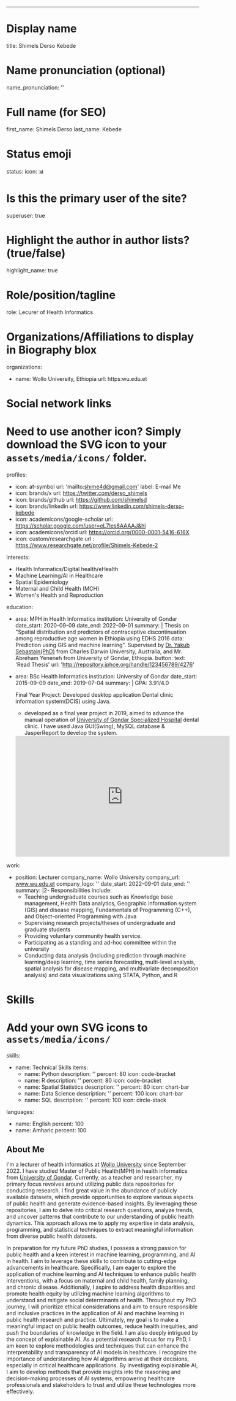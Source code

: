 ---
# Display name
title: Shimels Derso Kebede

# Name pronunciation (optional)
name_pronunciation: ''

# Full name (for SEO)
first_name: Shimels Derso
last_name: Kebede

# Status emoji
status:
  icon: 📊

# Is this the primary user of the site?
superuser: true

# Highlight the author in author lists? (true/false)
highlight_name: true

# Role/position/tagline
role: Lecurer of Health Informatics

# Organizations/Affiliations to display in Biography blox
organizations:
  - name: Wollo University, Ethiopia
    url: https:wu.edu.et

# Social network links
# Need to use another icon? Simply download the SVG icon to your `assets/media/icons/` folder.
profiles:
  - icon: at-symbol
    url: 'mailto:shime4d@gmail.com'
    label: E-mail Me
  - icon: brands/x
    url: https://twitter.com/derso_shimels
  - icon: brands/github
    url: https://github.com/shimelsd
  - icon: brands/linkedin
    url: https://www.linkedin.com/shimels-derso-kebede
  - icon: academicons/google-scholar
    url: https://scholar.google.com/user=eL7Ies8AAAAJ&hl 
  - icon: academicons/orcid
    url: https://orcid.org/0000-0001-5416-616X
  - icon: custom/researchgate
    url : https://www.researchgate.net/profile/Shimels-Kebede-2
    

interests:
  - Health Informatics/Digital health/eHealth
  - Machine Learning/AI in Healthcare
  - Spatial Epidemiology
  - Maternal and Child Health (MCH)
  - Women's Health and Reproduction

education:
  - area: MPH in Health Informatics
    institution: University of Gondar
    date_start: 2020-09-09
    date_end: 2022-09-01
    summary: |
      Thesis on "Spatial distribution and predictors of contraceptive discontinuation among reproductive age women in Ethiopia using EDHS 2016 data: Prediction using GIS and machine learning". Supervised by [Dr. Yakub Sebastain(PhD)](https://researchers.cdu.edu.au/en/persons/yakub-sebastian) from  Charles Darwin University, Australia, and Mr. Abreham Yeneneh from University of Gondar, Ethiopia. 
    button:
      text: 'Read Thesis'
      url: 'http://repository.iphce.org/handle/123456789/4276'
  - area: BSc Health Informatics
    institution: University of Gondar
    date_start: 2015-09-09
    date_end: 2019-07-04
    summary: |
      GPA: 3.91/4.0

      Final Year Project: Developed desktop application Dental clinic information system(DCIS) using Java.
      - developed as a final year project in 2019, aimed to advance the manual operation of [University of Gondar Specialized Hospital](https://hospital.uog.edu.et/) dental clinic. I have used Java GUI(Swing), MySQL database & JasperReport to develop the system.
      <iframe width="560" height="315" src="https://www.youtube.com/embed/7CgK-pLkk6k" title="YouTube video player" frameborder="0" allow="accelerometer; autoplay; clipboard-write; encrypted-media; gyroscope; picture-in-picture; web-share" allowfullscreen></iframe>
  
work:
  - position: Lecturer 
    company_name: Wollo University
    company_url: www.wu.edu.et
    company_logo: ''
    date_start: 2022-09-01
    date_end: ''
    summary: |2-
      Responsibilities include:
      - Teaching undergraduate courses such as Knowledge base management, Health Data analytics, Geographic information system     (GIS) and disease mapping, Fundamentals of Programming (C++), and Object-oriented Programming with Java 
      - Supervising research projects/theses of undergraduate and graduate students
      - Providing voluntary community health service.
      - Participating as a standing and ad-hoc committee within the university
      - Conducting data analysis (including prediction through machine learning/deep learning, time series forecasting, multi-level analysis, spatial analysis for disease mapping, and multivariate decomposition analysis) and data visualizations using STATA, Python, and R

# Skills
# Add your own SVG icons to `assets/media/icons/`
skills:
  - name: Technical Skills
    items:
      - name: Python
        description: ''
        percent: 80
        icon: code-bracket
      - name: R
        description: ''
        percent: 80
        icon: code-bracket
      - name: Spatial Statistics
        description: ''
        percent: 80
        icon: chart-bar
      - name: Data Science
        description: ''
        percent: 100
        icon: chart-bar
      - name: SQL
        description: ''
        percent: 100
        icon: circle-stack
 
languages:
  - name: English
    percent: 100
  - name: Amharic
    percent: 100

## About Me
I'm a lecturer of health informatics at <a href="https://wu.edu.et" target="_blank" > Wollo University</a> since September 2022. I have studied Master of Public Health(MPH) in health informatics from <a href="https://uog.edu.et" target="_blank" >University of Gondar</a>.
Currently, as a teacher and researcher, my primary focus revolves around utilizing public data repositories for conducting research. I find great value in the abundance of publicly available datasets, which provide opportunities to explore various aspects of public health and generate evidence-based insights. By leveraging these repositories, I aim to delve into critical research questions, analyze trends, and uncover patterns that contribute to our understanding of public health dynamics. This approach allows me to apply my expertise in data analysis, programming, and statistical techniques to extract meaningful information from diverse public health datasets.

In preparation for my future PhD studies, I possess a strong passion for public health and a keen interest in machine learning, programming, and AI in health. I aim to leverage these skills to contribute to cutting-edge advancements in healthcare. Specifically, I am eager to explore the application of machine learning and AI techniques to enhance public health interventions, with a focus on maternal and child health, family planning, and chronic disease. Additionally, I aspire to address health disparities and promote health equity by utilizing machine learning algorithms to understand and mitigate social determinants of health. Throughout my PhD journey, I will prioritize ethical considerations and aim to ensure responsible and inclusive practices in the application of AI and machine learning in public health research and practice. Ultimately, my goal is to make a meaningful impact on public health outcomes, reduce health inequities, and push the boundaries of knowledge in the field.
I am also deeply intrigued by the concept of explainable AI. As a potential research focus for my PhD, I am keen to explore methodologies and techniques that can enhance the interpretability and transparency of AI models in healthcare. I recognize the importance of understanding how AI algorithms arrive at their decisions, especially in critical healthcare applications. By investigating explainable AI, I aim to develop methods that provide insights into the reasoning and decision-making processes of AI systems, empowering healthcare professionals and stakeholders to trust and utilize these technologies more effectively.
